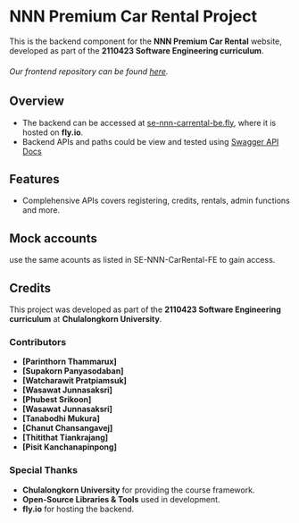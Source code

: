 # NNN Premium Car Rental Project

This is the backend component for the **NNN Premium Car Rental** website, developed as part of the **2110423 Software Engineering curriculum**.  
###### Our frontend repository can be found [here](https://github.com/ILFforever/SE-NNN-CarRental-FE).  

## Overview  
- The backend can be accessed at [se-nnn-carrental-be.fly](https://se-nnn-carrental-be.fly.dev/), where it is hosted on **fly.io**.  
- Backend APIs and paths could be view and tested using [Swagger API Docs](https://se-nnn-carrental-be.fly.dev/api-docs/)

## Features  
- Complehensive APIs covers registering, credits, rentals, admin functions and more.
  
## Mock accounts
use the same acounts as listed in SE-NNN-CarRental-FE to gain access.


## Credits  

This project was developed as part of the **2110423 Software Engineering curriculum** at **Chulalongkorn University**.  

### **Contributors**  
- **[Parinthorn Thammarux]**
- **[Supakorn Panyasodaban]**
- **[Watcharawit Pratpiamsuk]**
- **[Wasawat Junnasaksri]** 
- **[Phubest Srikoon]**
- **[Wasawat Junnasaksri]**
- **[Tanabodhi Mukura]** 
- **[Chanut Chansangavej]** 
- **[Thitithat Tiankrajang]** 
- **[Pisit Kanchanapinpong]** 

### **Special Thanks**  
- **Chulalongkorn University** for providing the course framework.  
- **Open-Source Libraries & Tools** used in development.  
- **fly.io** for hosting the backend.  
